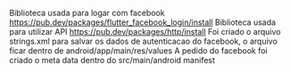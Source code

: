 Biblioteca usada para logar com facebook https://pub.dev/packages/flutter_facebook_login/install
Biblioteca usada para utilizar API https://pub.dev/packages/http/install
Foi criado o arquivo strings.xml para salvar os dados de autenticacao do facebook, o arquivo ficar dentro de android/app/main/res/values
A pedido do facebook foi criado o meta data dentro do src/main/android manifest

